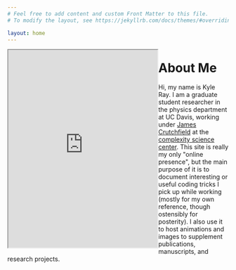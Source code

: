 ```yaml
---
# Feel free to add content and custom Front Matter to this file.
# To modify the layout, see https://jekyllrb.com/docs/themes/#overriding-theme-defaults

layout: home
---
```


<iframe src="https://drive.google.com/file/d/1qoB9LBa3RGW6p6YFptRCYXQST3p-idhp/preview" width="340" height="450" align='left' allow="autoplay"></iframe>

# About Me
Hi, my name is Kyle Ray. I am a graduate student researcher in the physics department at UC Davis, working under [James Crutchfield](http://csc.ucdavis.edu/~chaos/) at the [complexity science center](http://csc.ucdavis.edu/Welcome.html). This site is really my only "online presence", but the main purpose of it is to document interesting or useful coding tricks I pick up while working (mostly for my own reference, though ostensibly for posterity). I also use it to host animations and images to supplement publications, manuscripts, and research projects.